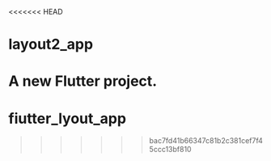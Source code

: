 <<<<<<< HEAD
# layout2_app

A new Flutter project.
=======
# fiutter_lyout_app
>>>>>>> bac7fd41b66347c81b2c381cef7f45ccc13bf810
